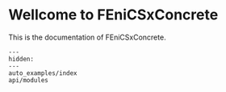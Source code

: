 # Wellcome to FEniCSxConcrete

This is the documentation of FEniCSxConcrete.


```{toctree}
---
hidden:
---
auto_examples/index
api/modules
```